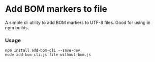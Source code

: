 # Add BOM markers to file

A simple cli utility to add BOM markers to UTF-8 files. Good for using in npm builds.

### Usage
```
npm install add-bom-cli --save-dev
node add-bom-cli.js file-without-bom.js
```
